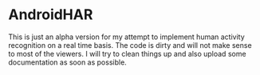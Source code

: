# AndroidHAR
This is just an alpha version for my attempt to implement human activity recognition on a real time basis. The code is dirty and will not make sense to most of the viewers. I will try to clean things up and also upload some documentation as soon as possible.
